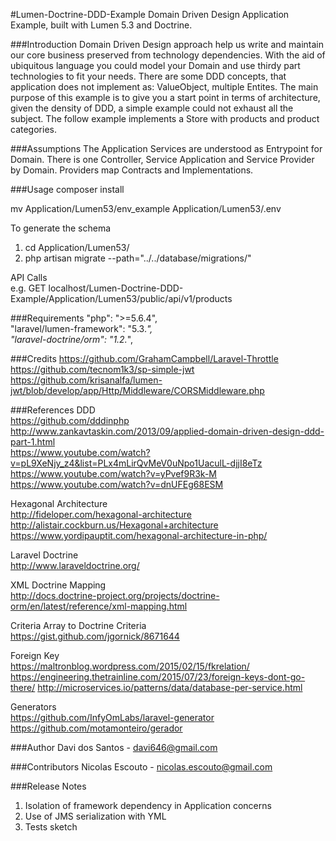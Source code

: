 #Lumen-Doctrine-DDD-Example
Domain Driven Design Application Example, built with Lumen 5.3 and Doctrine.

###Introduction
Domain Driven Design approach help us write and maintain our core business preserved from technology dependencies. 
With the aid of ubiquitous language you could model your Domain and use thirdy part technologies to fit your needs.
There are some DDD concepts, that application does not implement as: ValueObject, multiple Entites.
The main purpose of this example is to give you a start point in terms of architecture, given the density of DDD, 
a simple example could not exhaust all the subject.
The follow example implements a Store with products and product categories.

###Assumptions
The Application Services are understood as Entrypoint for Domain.
There is one Controller, Service Application and Service Provider by Domain.
Providers map Contracts and Implementations.

###Usage
composer install <br/>

mv Application/Lumen53/env_example Application/Lumen53/.env

To generate the schema<br/>
1. cd Application/Lumen53/
2. php artisan migrate --path="../../database/migrations/"

API Calls <br/>
e.g. GET localhost/Lumen-Doctrine-DDD-Example/Application/Lumen53/public/api/v1/products

###Requirements
"php": ">=5.6.4", <br />
"laravel/lumen-framework": "5.3.*", <br />
"laravel-doctrine/orm": "1.2.*",

###Credits
https://github.com/GrahamCampbell/Laravel-Throttle <br/>
https://github.com/tecnom1k3/sp-simple-jwt <br/>
https://github.com/krisanalfa/lumen-jwt/blob/develop/app/Http/Middleware/CORSMiddleware.php <br/>

###References
DDD <br/>
https://github.com/dddinphp <br/>
http://www.zankavtaskin.com/2013/09/applied-domain-driven-design-ddd-part-1.html <br/>
https://www.youtube.com/watch?v=pL9XeNjy_z4&list=PLx4mLirQvMeV0uNpo1UaculL-djjI8eTz <br/>
https://www.youtube.com/watch?v=yPvef9R3k-M <br/>
https://www.youtube.com/watch?v=dnUFEg68ESM <br/>

Hexagonal Architecture <br/>
http://fideloper.com/hexagonal-architecture <br/>
http://alistair.cockburn.us/Hexagonal+architecture <br/>
https://www.yordipauptit.com/hexagonal-architecture-in-php/ <br/>

Laravel Doctrine <br/>
http://www.laraveldoctrine.org/

XML Doctrine Mapping <br/>
http://docs.doctrine-project.org/projects/doctrine-orm/en/latest/reference/xml-mapping.html

Criteria Array to Doctrine Criteria <br/>
https://gist.github.com/jgornick/8671644

Foreign Key <br/>
https://maltronblog.wordpress.com/2015/02/15/fkrelation/
https://engineering.thetrainline.com/2015/07/23/foreign-keys-dont-go-there/
http://microservices.io/patterns/data/database-per-service.html

Generators <br/>
https://github.com/InfyOmLabs/laravel-generator
https://github.com/motamonteiro/gerador

###Author
Davi dos Santos - davi646@gmail.com

###Contributors
Nicolas Escouto - nicolas.escouto@gmail.com

###Release Notes 
1. Isolation of framework dependency in Application concerns
3. Use of JMS serialization with YML
2. Tests sketch
